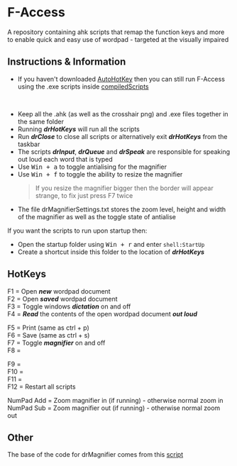 # F-Access
A repository containing ahk scripts that remap the function keys and more to enable quick and easy use of wordpad - targeted at the visually impaired 

## Instructions & Information
- If you haven't downloaded [AutoHotKey](https://www.autohotkey.com/) then you can still run F-Access using the .exe scripts inside [compiledScripts](compiledScripts)
<br/>

- Keep all the .ahk (as well as the crosshair png) and .exe files together in the same folder
- Running __*drHotKeys*__ will run all the scripts
- Run __*drClose*__ to close all scripts or alternatively exit __*drHotKeys*__ from the taskbar
- The scripts __*drInput*__, __*drQueue*__ and __*drSpeak*__ are responsible for speaking out loud each word that is typed
- Use <kbd>Win + a</kbd> to toggle antialising for the magnifier
- Use <kbd>Win + f</kbd> to toggle the ability to resize the magnifier
  > If you resize the magnifier bigger then the border will appear strange, to fix just press F7 twice
- The file drMagnifierSettings.txt stores the zoom level, height and width of the magnifier as well as the toggle state of antialise

If you want the scripts to run upon startup then:
  - Open the startup folder using <kbd>Win + r</kbd> and enter `shell:StartUp`
  - Create a shortcut inside this folder to the location of __*drHotKeys*__


## HotKeys
F1 = Open __*new*__ wordpad document\
F2 = Open __*saved*__ wordpad document\
F3 = Toggle windows __*dictation*__ on and off\
F4 = __*Read*__ the contents of the open wordpad document __*out loud*__


F5 = Print (same as ctrl + p)\
F6 = Save (same as ctrl + s)\
F7 = Toggle __*magnifier*__ on and off\
F8 =


F9 =\
F10 =\
F11 =\
F12 = Restart all scripts


NumPad Add = Zoom magnifier in (if running) - otherwise normal zoom in\
NumPad Sub = Zoom magnifier out (if running) - otherwise normal zoom out

## Other
The base of the code for drMagnifier comes from this [script](https://autohotkey.com/board/topic/10660-screenmagnifier/)
